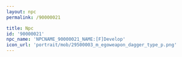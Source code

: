 ```yaml
---
layout: npc
permalink: /90000021

title: Npc
id: '90000021'
npc_name: 'NPCNAME_90000021_NAME:[F]Develop'
icon_url: 'portrait/mob/29500003_m_egoweapon_dagger_type_p.png'
---
```

